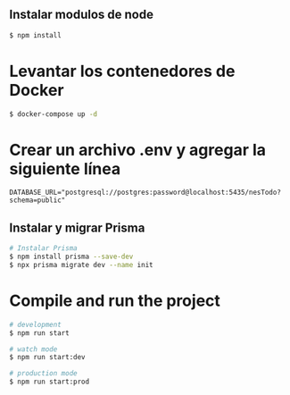 ## Instalar modulos de node

```bash
$ npm install
```

# Levantar los contenedores de Docker

```bash
$ docker-compose up -d
```

# Crear un archivo .env y agregar la siguiente línea

```plaintext
DATABASE_URL="postgresql://postgres:password@localhost:5435/nesTodo?schema=public"
```

## Instalar y migrar Prisma

```bash
# Instalar Prisma
$ npm install prisma --save-dev
$ npx prisma migrate dev --name init
```

# Compile and run the project

```bash
# development
$ npm run start

# watch mode
$ npm run start:dev

# production mode
$ npm run start:prod
```
